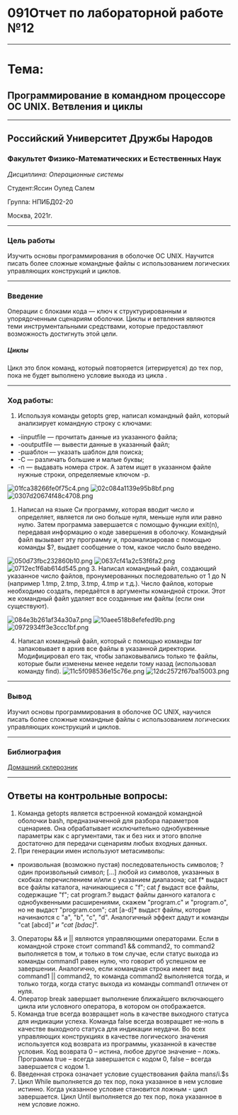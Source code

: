 # 091Отчет по лабораторной работе №12

----

# Тема:
## Программирование в командном процессоре ОС UNIX. Ветвления и циклы

----

## Российский Университет Дружбы Народов

### Факультет Физико-Математических и Естественных Наук

*Дисциплина: Операционные системы*

Студент:Яссин Оулед Салем

Группа: НПИБД02-20

Москва, 2021г.

----

### Цель работы

Изучить основы программирования в оболочке ОС UNIX. Научится писать более сложные командные файлы с использованием логических управляющих конструкций и циклов.

----

### Введение

Операции с блоками кода — ключ к структурированным и упорядоченным сценариям оболочки. Циклы и ветвления являются теми инструментальными средствами, которые предоставляют возможность достигнуть этой цели.

##### Циклы
Цикл это блок команд, который повторяется (итерируется) до тех пор, пока не будет выполнено условие выхода из цикла .

----

### Ход работы:

1. Используя команды getopts grep, написал командный файл, который анализирует командную строку с ключами:
* -iinputfile — прочитать данные из указанного файла;
* -ooutputfile — вывести данные в указанный файл;
* -pшаблон — указать шаблон для поиска;
* -C — различать большие и малые буквы;
* -n — выдавать номера строк.
А затем ищет в указанном файле нужные строки, определяемые ключом -p.

![01fca38266fe0f75c4.png](https://ic.wampi.ru/2021/05/29/01fca38266fe0f75c4.png)
![02c084a1139e95b8bf.png](https://ic.wampi.ru/2021/05/29/02c084a1139e95b8bf.png)
![0307d20674f48c4708.png](https://ic.wampi.ru/2021/05/29/0307d20674f48c4708.png)
1. Написал на языке Си программу, которая вводит число и определяет, является ли оно больше нуля, меньше нуля или равно нулю. Затем программа завершается с помощью функции exit(n), передавая информацию о коде завершения в оболочку. Командный файл вызывает эту программу и, проанализировав с помощью команды $?, выдает сообщение о том, какое число было введено.

![050d73fbc232860b10.png](https://ic.wampi.ru/2021/05/29/050d73fbc232860b10.png)
![0637cf41a2c53f6fa2.png](https://ic.wampi.ru/2021/05/29/0637cf41a2c53f6fa2.png)
![0712ec1f6ab614d545.png](https://ic.wampi.ru/2021/05/29/0712ec1f6ab614d545.png)
3. Написал командный файл, создающий указанное число файлов, пронумерованных последовательно от 1 до N (например 1.tmp, 2.tmp, 3.tmp, 4.tmp и т.д.). Число файлов, которые необходимо создать, передаётся в аргументы командной строки. Этот же командный файл удаляет все созданные им файлы (если они существуют).

![084e3b261af34a30a7.png](https://ic.wampi.ru/2021/05/29/084e3b261af34a30a7.png)
![10aee518b8efefed9b.png](https://ic.wampi.ru/2021/05/29/10aee518b8efefed9b.png)
![0972934ff3e3ccc1bf.png](https://ic.wampi.ru/2021/05/29/0972934ff3e3ccc1bf.png)

4. Написал командный файл, который с помощью команды *tar* запаковывает в архив все файлы в указанной директории. Модифицировал его так, чтобы запаковывались только те файлы, которые были изменены менее недели тому назад (использовал команду find).
![11c5f098536e15c76e.png](https://ic.wampi.ru/2021/05/29/11c5f098536e15c76e.png)
![12dc2572f67ba15003.png](https://ic.wampi.ru/2021/05/29/12dc2572f67ba15003.png)

----

### Вывод

Изучил основы программирования в оболочке ОС UNIX, научился писать более сложные командные файлы с использованием логических управляющих конструкций и циклов.

----

### Библиография

[Домашний склерозник](https://www.skleroznik.in.ua/2013/07/31/cikly-i-vetvleniya/)


----

## Ответы на контрольные вопросы:

1. Команда getopts является встроенной командой командной оболочки bash, предназначенной для разбора параметров сценариев. Она обрабатывает исключительно однобуквенные параметры как с аргументами, так и без них и этого вполне достаточно для передачи сценариям любых входных данных.
2. При генерации имен используют метасимволы:
* произвольная (возможно пустая) последовательность символов;
? один произвольный символ;
[...] любой из символов, указанных в скобках перечислением и/или с указанием диапазона;
cat f* выдаст все файлы каталога, начинающиеся с "f";
cat *f* выдаст все файлы, содержащие "f";
cat program.? выдаст файлы данного каталога с однобуквенными расширениями, скажем "program.c" и "program.o", но не выдаст "program.com";
cat [a-d]* выдаст файлы, которые начинаются с "a", "b", "c", "d". Аналогичный эффект дадут и команды "cat [abcd]*" и "cat [bdac]*".
3. Операторы && и || являются управляющими операторами. Если в командной строке стоит command1 && command2, то command2 выполняется в том, и только в том случае, если статус выхода из команды command1 равен нулю, что говорит об успешном ее завершении. Аналогично, если командная строка имеет вид command1 || command2, то команда command2 выполняется тогда, и только тогда, когда статус выхода из команды command1 отличен от нуля.
4. Оператор break завершает выполнение ближайшего включающего цикла или условного оператора, в котором он отображается.
5. Команда true всегда возвращает ноль в качестве выходного статуса для индикации успеха. Команда false всегда возвращает не-ноль в качестве выходного статуса для индикации неудачи. Во всех управляющих конструкциях в качестве логического значения используется код возврата из программы, указанной в качестве условия. Код возврата 0 – истина, любое другое значение – ложь. Программа true – всегда завершается с кодом 0, false – всегда завершается с кодом 1.
6. Введенная строка означает условие существования файла man$s/$i.$s
7. Цикл While выполняется до тех пор, пока указанное в нем условие истинно. Когда указанное условие становится ложным - цикл завершается. Цикл Until выполняется до тех пор, пока указанное в нем условие ложно.
